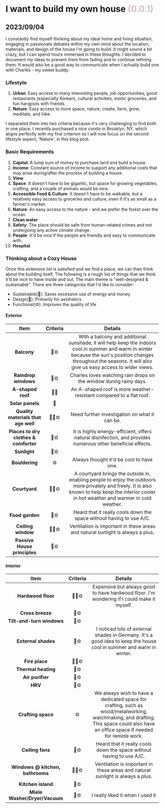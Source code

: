 # I want to build my own house <span style="color:#CDC4C1"> (0.0.1) </span>
## 2023/09/04

I constantly find myself thinking about my ideal home and living situation, engaging in passionate debates within my own mind about the location, materials, and design of the house I'm going to build. It might sound a bit crazy, but I can spend hours immersed in these thoughts. I decided to document my ideas to prevent them from fading and to continue refining them. It would also be a good way to communicate when I actually build one with Charles - my sweet buddy.

### Lifestyle
1. **Urban**: Easy access to many interesting people, job opportunities, good restaurants (especially Korean), cultural activities, exotic groceries, and fun hangouts with friends.
2. **Nature**: Easy access to more space, nature, create, farm, grow, meditate, and hike.

I separated them into two criteria because it's very challenging to find both in one place. I recently purchased a nice condo in Brooklyn, NY, which aligns perfectly with my first criterion so I will now focus on the second lifestyle aspect, 'Nature', in this blog post.

### Basic Requirements
1. **Capital**: A lump sum of money to purchase land and build a house.
2. **Income**: Constant source of income to support any additional costs that may arise during/after the process of building a house.
3. **View**
4. **Space**: It doesn't have to be gigantic, but space for growing vegetables, crafting, and a couple of animals would be nice.
5. **Accessible Food & Culture**: It doesn't have to be walkable, but a relatively easy access to groceries and culture, even if it's as small as a farmer's market.
6. **Nature**: An easy access to the nature - and we prefer the forest over the ocean.
7. **Clean water**
8. **Safety**: The place should be safe from human-related crimes and not undergoing any active climate change.
9. **People**: It'd be nice if the people are friendly and easy to communicate with.
10. **Hospital**

### Thinking about a Cozy House
Once this extensive list is satisfied and we find a place, we can then think about the building itself. The following is a rough list of things that we think it'd be nice to have inside and out. The main theme is "well-designed & sustainable". There are three categories that I'd like to consider:
- Sustainable(🌳): Saves excessive use of energy and money
- Design(💅): Primarily for aesthetics
- Functional(⚙️): Improves the quality of life

#### Exterior
| Item | Criteria | Details |
|:---:|:---:|:---:|
| **Balcony** | 🌳⚙️ | With a balcony and additional sunshade, it will help keep the indoors cool in summer and warm in winter because the sun's position changes throughout the seasons. It will also give us easy access to wider views. |
| **Raindrop windows** | 💅⚙️ | Charles loves watching rain drops on the window during rainy days. |
| **A-shaped roof** | 🌳💅 | An A-shaped roof is more weather-resistant compared to a flat roof. |
| **Solar panels** | 🌳 |  |
| **Quality materials that age well** | 🌳💅⚙️ | Need further investigation on what it can be. |
| **Places to dry clothes & comforter** | 🌳⚙️ | It is highly energy-efficient, offers natural disinfection, and provides numerous other beneficial effects. |
| **Sunlight** | 🌳⚙️ |  |
| **Bouldering** | ⚙️ | Always thought it'd be cool to have one. |
| **Courtyard** | 🌳💅⚙️ | A courtyard brings the outside in, enabling people to enjoy the outdoors more privately and freely. It is also known to help keep the interior cooler in hot weather and warmer in cold weather. |
| **Food garden** | 🌳⚙️ | Heard that it really cools down the space without having to use A/C. |
| **Ceiling window** | 🌳💅⚙️ | Ventilation is important in these areas and natural sunlight is always a plus. |
| **Passive House principles** | 🌳⚙️ |  |

#### Interior
| Item | Criteria | Details |
|:---:|:---:|:---:|
| **Hardwood floor** | 🌳💅⚙️ | Expensive but always good to have hardwood floor. I'm wondering if I could make it myself. |
| **Cross breeze** | 🌳⚙️ |  |
| **Tilt-and-turn windows** | 🌳⚙️ |  |
| **External shades** | 🌳⚙️ | I noticed lots of external shades in Germany. It's a good idea to keep the house cool in summer and warm in winter. |
| **Fire place** | 🌳💅⚙️ |  |
| **Thermal heating** | 🌳⚙️ |  |
| **Air purifier** | 🌳⚙️ |  |
| **HRV** | 🌳⚙️ |  |
| **Crafting space** | ⚙️ | We always wish to have a dedicated space for crafting, such as wood/metalworking, watchmaking, and drafting. This space could also have an office space if needed for remote work. |
| **Ceiling fans** | 🌳⚙️ | Heard that it really cools down the space without having to use A/C. |
| **Windows @ kitchen, bathrooms** | 🌳💅⚙️ | Ventilation is important in these areas and natural sunlight is always a plus. |
| **Kitchen island** | 💅⚙️ |  |
| **Miele Washer/Dryer/Vacuum** | 💅⚙️ | I really liked it when I used it |